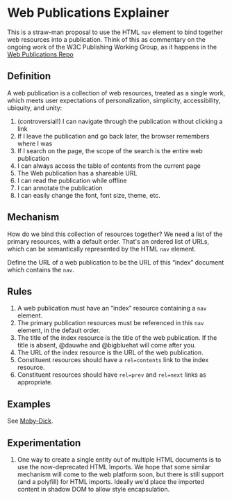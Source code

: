 # Web Publications Explainer

This is a straw-man proposal to use the HTML ```nav``` element to bind together web resources into a publication. Think of this as commentary on the ongoing work of the W3C Publishing Working Group, as it happens in the [Web Publications Repo](https://www.github.com/w3c/wpub)

## Definition

A web publication is a collection of web resources, treated as a single work, which meets user expectations of personalization, simplicity, accessibility, ubiquity, and unity:

1. (controversial!) I can navigate through the publication without clicking a link
2. If I leave the publication and go back later, the browser remembers where I was
3. If I search on the page, the scope of the search is the entire web publication
4. I can always access the table of contents from the current page
5. The Web publication has a shareable URL
6. I can read the publication while offline
7. I can annotate the publication
8. I can easily change the font, font size, theme, etc.

## Mechanism


How do we bind this collection of resources together? We need a list of the primary resources, with a default order. That's an ordered list of URLs, which can be semantically represented by the HTML ```nav``` element.

Define the URL of a web publication to be the URL of this “index” document which contains the ```nav```. 


## Rules

1. A web publication must have an “index” resource containing a ```nav``` element.
2. The primary publication resources must be referenced in this ```nav``` element, in the default order.
3. The title of the index resource is the title of the web publication. If the title is absent, @dauwhe and @bigbluehat will come after you. 
4. The URL of the index resource is the URL of the web publication.
5. Constituent resources should have a ```rel=contents``` link to the index resource.
6. Constituent resources should have ```rel=prev``` and ```rel=next``` links as appropriate.

## Examples

See [Moby-Dick](https://dauwhe.github.io/zero-labs/MobyDickNav/MobyDickNav.html).


## Experimentation

1. One way to create a single entity out of multiple HTML documents is to use the now-deprecated HTML Imports. We hope that some similar mechanism will come to the web platform soon, but there is still support (and a polyfill) for HTML imports. Ideally we'd place the imported content in shadow DOM to allow style encapsulation. 

